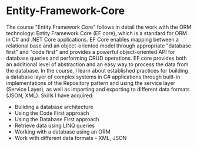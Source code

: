 # Entity-Framework-Core
The course "Entity Framework Core" follows in detail the work with the ORM technology: Entity Framework Core (EF core), which is a standard for ORM in C# and .NET Core applications. EF Core enables mapping between a relational base and an object-oriented model through appropriate "database first" and "code first" and provides a powerful object-oriented API for database queries and performing CRUD operations. EF core provides both an additional level of abstraction and an easy way to process the data from the database. In the course, I learn about established practices for building a database layer of complex systems in C# applications through built-in implementations of the Repository pattern and using the service layer (Service Layer), as well as importing and exporting to different data formats (JSON, XML).
Skills I have acquired:
- Building a database architecture
- Using the Code First approach
- Using the Database First approach
- Retrieve data using LINQ queries
- Working with a database using an ORM
- Work with different data formats - XML, JSON
